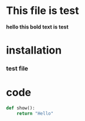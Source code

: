 # This file is test

**hello this bold text is test**


# installation

### test file


# code

~~~ python
def show():
    return "Hello"
~~~
